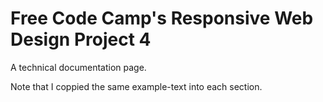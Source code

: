 # Free Code Camp's Responsive Web Design Project 4
A technical documentation page. 

Note that I coppied the same example-text into each section. 
